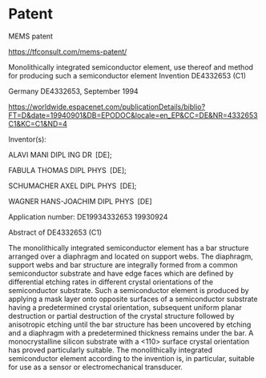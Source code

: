 # Patent
MEMS patent 

https://tfconsult.com/mems-patent/

Monolithically integrated semiconductor element, use thereof and method for producing such a semiconductor element
Invention DE4332653 (C1)

Germany DE4332653, 
September 1994

https://worldwide.espacenet.com/publicationDetails/biblio?FT=D&date=19940901&DB=EPODOC&locale=en_EP&CC=DE&NR=4332653C1&KC=C1&ND=4

Inventor(s):	

ALAVI MANI DIPL ING DR [DE]; 

FABULA THOMAS DIPL PHYS [DE]; 

SCHUMACHER AXEL DIPL PHYS [DE]; 

WAGNER HANS-JOACHIM DIPL PHYS [DE]


Application number:	
DE19934332653 19930924 


Abstract of  DE4332653 (C1)

The monolithically integrated semiconductor element has a bar structure arranged over a diaphragm and located on support webs. The diaphragm, support webs and bar structure are integrally formed from a common semiconductor substrate and have edge faces which are defined by differential etching rates in different crystal orientations of the semiconductor substrate. Such a semiconductor element is produced by applying a mask layer onto opposite surfaces of a semiconductor substrate having a predetermined crystal orientation, subsequent uniform planar destruction or partial destruction of the crystal structure followed by anisotropic etching until the bar structure has been uncovered by etching and a diaphragm with a predetermined thickness remains under the bar. A monocrystalline silicon substrate with a <110> surface crystal orientation has proved particularly suitable. The monolithically integrated semiconductor element according to the invention is, in particular, suitable for use as a sensor or electromechanical transducer.
